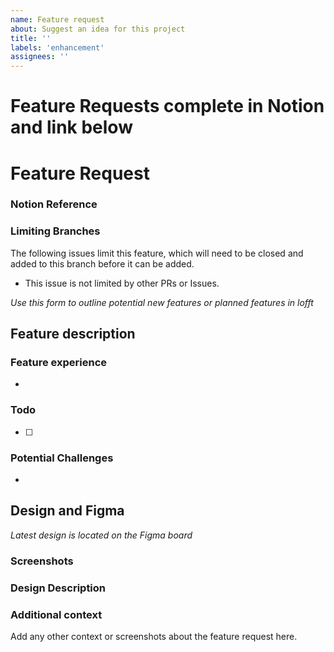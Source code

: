 ```yaml
---
name: Feature request
about: Suggest an idea for this project
title: ''
labels: 'enhancement'
assignees: ''
---
```


<!-- V1.4 -->

# Feature Requests complete in Notion and link below

# Feature Request

### Notion Reference

<!-- Paste the notion reference link here -->

### Limiting Branches

The following issues limit this feature, which will need to be closed and added to this branch before it can be added.

<!-- Place any limitations to the development in this section -->

- This issue is not limited by other PRs or Issues.

_Use this form to outline potential new features or planned features in lofft_

## **Feature description**

### **Feature experience**

<!-- As a `visitor` ... -->

-

### **Todo**

- [ ]

### **Potential Challenges**

-

## **Design and Figma**

_Latest design is located on the Figma board_

### Screenshots

### Design Description

<!--Relevent for both-->

### Additional context

Add any other context or screenshots about the feature request here.
